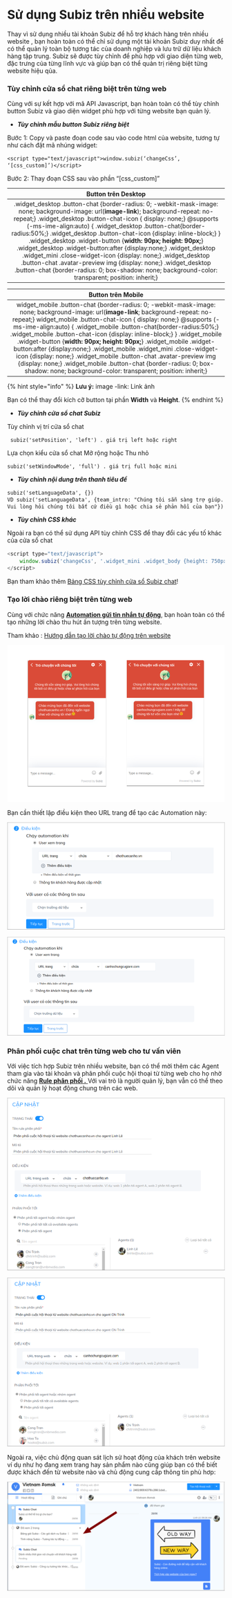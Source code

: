 # Sử dụng Subiz trên nhiều website

Thay vì sử dụng nhiều tài khoản Subiz để hỗ trợ khách hàng trên nhiều website , bạn hoàn toàn có thể chỉ sử dụng một tài khoản Subiz duy nhất để có thể quản lý toàn bộ tương tác của doanh nghiệp và lưu trữ dữ liệu khách hàng tập trung. Subiz sẽ được tùy chỉnh để phù hợp với giao diện từng web, đặc trưng của từng lĩnh vực và giúp bạn có thể quản trị riêng biệt từng website hiệu qủa.

### Tùy chỉnh cửa sổ chat riêng biệt trên từng web

Cùng với sự kết hợp với mã API Javascript, bạn hoàn toàn có thể tùy chỉnh button Subiz và giao diện widget phù hợp với từng website bạn quản lý.

* _**Tùy chỉnh mẫu button Subiz riêng biệt**_

Bước 1: Copy và paste đoạn code sau vào code html của website, tương tự như cách đặt mã nhúng widget:

```text
<script type="text/javascript">window.subiz(‘changeCss’, ‘[css_custom]’)</script>
```

Bước 2: Thay đoạn CSS sau vào phần “\[css\_custom\]”

| Button trên Desktop  |
| :---: |
| .widget\_desktop .button-chat {border-radius:  0; -webkit-mask-image: none; background-image: url\(**image-link**\); background-repeat: no-repeat;}  .widget\_desktop .button-chat-icon { display:  none;} @supports \(-ms-ime-align:auto\) { .widget\_desktop .button-chat{border-radius:50%;}  .widget\_desktop .button-chat-icon {display: inline-block;} } .widget\_desktop .widget-button {**width: 90px; height: 90px;**} .widget\_desktop .widget-button:after {display:none;} .widget\_desktop .widget\_mini .close-widget-icon {display: none;} .widget\_desktop .button-chat .avatar-preview img {display: none;} .widget\_desktop .button-chat {border-radius: 0; box-shadow: none; background-color: transparent; position: inherit;} |

| Button trên Mobile  |
| :---: |
| widget\_mobile .button-chat {border-radius:  0; -webkit-mask-image: none; background-image: url\(**image-link**; background-repeat: no-repeat;}  widget\_mobile .button-chat-icon { display:  none;} @supports \(-ms-ime-align:auto\) { .widget\_mobile .button-chat{border-radius:50%;}  .widget\_mobile .button-chat-icon {display: inline-block;} } .widget\_mobile .widget-button {**width: 90px; height: 90px;**} .widget\_mobile .widget-button:after {display:none;} .widget\_mobile .widget\_mini .close-widget-icon {display: none;} .widget\_mobile .button-chat .avatar-preview img {display: none;} .widget\_mobile .button-chat {border-radius: 0; box-shadow: none; background-color: transparent; position: inherit;}  |

{% hint style="info" %}
**Lưu ý:** image -link: Link ảnh

Bạn có thể thay đổi kích cỡ button tại phần **Width** và **Height**.
{% endhint %}

* _**Tùy chỉnh cửa sổ chat Subiz**_

Tùy chỉnh vị trí cửa sổ chat

```text
 subiz('setPosition', 'left') . giá trị left hoặc right
```

Lựa chọn kiểu cửa sổ chat Mở rộng hoặc Thu nhỏ

```text
subiz('setWindowMode', 'full') . giá trị full hoặc mini
```

* _**Tùy chỉnh nội dung trên thanh tiêu đề**_

```text
subiz('setLanguageData', {}) 
VD subiz('setLanguageData', {team_intro: "Chúng tôi sẵn sàng trợ giúp. Vui lòng hỏi chúng tôi bất cứ điều gì hoặc chia sẻ phản hồi của bạn"})
```

* _**Tùy chỉnh CSS khác**_

Ngoài ra bạn có thể sử dụng API tùy chỉnh CSS để thay đổi các yếu tố khác của cửa sổ chat 

```javascript
<script type="text/javascript">
    window.subiz('changeCss', '.widget_mini .widget_body {height: 750px !important; max-height: 800px !important;}')
</script>
```

Bạn tham khảo thêm [Bảng CSS tùy chỉnh cửa sổ Subiz chat](https://help.subiz.com/bat-dau-voi-subiz/thiet-lap-moi-truong-tuong-tac/tich-hop-subiz-len-website/bang-css-tuy-chinh-cua-so-chat)!

### Tạo lời chào riêng biệt trên từng web

Cùng với chức năng [**Automation gửi tin nhắn tự động**](https://app.subiz.com/settings/automations/add-conversation), bạn hoàn toàn có thể tạo những lời chào thu hút ấn tượng trên từng website.

Tham khảo : [Hướng dẫn tạo lời chào tự động trên website ](https://help.subiz.com/su-dung-subiz-nang-cao/tuong-tac-tu-dong/mot-so-automation-thong-dung/automation-gui-tin-nhan-tu-dong)

![Ch&#xE0;o t&#x1EF1; &#x111;&#x1ED9;ng ri&#xEA;ng cho t&#x1EEB;ng website](../../.gitbook/assets/frame.png)

Bạn cần thiết lập điều kiện theo URL trang để tạo các Automation này:

![T&#x1EA1;o &#x111;i&#x1EC1;u ki&#x1EC7;n theo URL](../../.gitbook/assets/2019-07-04_11-16-1.png)

![T&#x1EA1;o &#x111;i&#x1EC1;u ki&#x1EC7;n theo URL](../../.gitbook/assets/2019-07-04_11-09.png)

### Phân phối cuộc chat trên từng web cho tư vấn viên

Với việc tích hợp Subiz trên nhiều website, bạn có thể mời thêm các Agent tham gia vào tài khoản và phân phối cuộc hội thoại từ từng web cho họ nhờ chức năng [**Rule phân phối .** ](https://app.subiz.com/settings/rule-setting)Với vai trò là người quản lý, bạn vẫn có thể theo dõi và quản lý hoạt động chung trên các web.

![T&#x1EA1;o rule ph&#xE2;n ph&#x1ED1;i theo t&#x1EEB;ng web](../../.gitbook/assets/rule-a%20%281%29.png)

![T&#x1EA1;o rule ph&#xE2;n ph&#x1ED1;i theo t&#x1EEB;ng web ](../../.gitbook/assets/rule-b.png)

Ngoài ra, việc chủ động quan sát lịch sử hoạt động của khách trên website ví dụ như họ đang xem trang hay sản phẩm nào cũng giúp bạn có thể biết được khách đến từ website nào và chủ động cung cấp thông tin phù hơp:

![L&#x1ECB;ch s&#x1EED; ho&#x1EA1;t &#x111;&#x1ED9;ng c&#x1EE7;a kh&#xE1;ch h&#xE0;ng](../../.gitbook/assets/hoat-dong.png)



